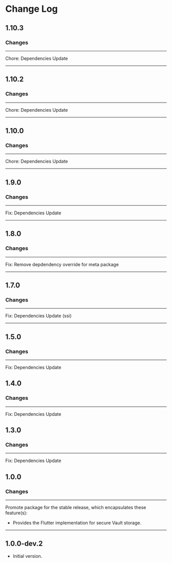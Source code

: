 # Change Log

## 1.10.3

### Changes

---

Chore: Dependencies Update 

---

## 1.10.2

### Changes

---

Chore: Dependencies Update 

---

## 1.10.0

### Changes

---

Chore: Dependencies Update 

---

## 1.9.0

### Changes

---

Fix: Dependencies Update

---

## 1.8.0

### Changes

---

Fix: Remove depdendency override for meta package

---



## 1.7.0

### Changes

---

Fix: Dependencies Update (ssi)

---


## 1.5.0

### Changes

---

Fix: Dependencies Update


## 1.4.0

### Changes

---

Fix: Dependencies Update

## 1.3.0

### Changes

---

Fix: Dependencies Update

## 1.0.0

### Changes

---

Promote package for the stable release, which encapsulates these feature(s):

* Provides the Flutter implementation for secure Vault storage.

---

## 1.0.0-dev.2

- Initial version.
